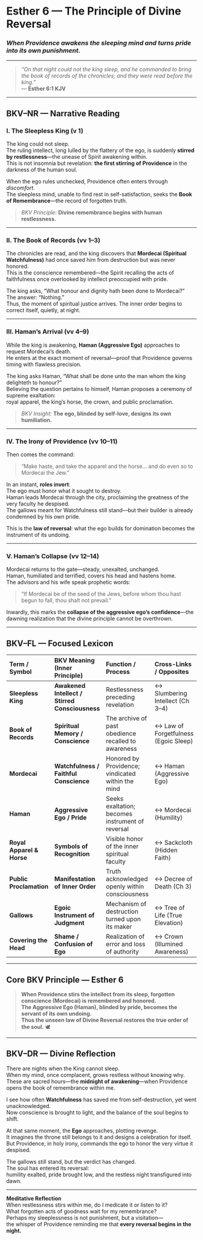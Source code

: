 # Esther 6 — The Principle of Divine Reversal  
### *When Providence awakens the sleeping mind and turns pride into its own punishment.*

---

> _“On that night could not the king sleep, and he commanded to bring the book of records of the chronicles; and they were read before the king.”_  
> — **Esther 6:1 KJV**

---

## **BKV–NR — Narrative Reading**

### **I. The Sleepless King (v 1)**
The king could not sleep.  
The ruling intellect, long lulled by the flattery of the ego, is suddenly **stirred by restlessness**—the unease of Spirit awakening within.  
This is not insomnia but revelation: **the first stirring of Providence** in the darkness of the human soul.

When the ego rules unchecked, Providence often enters through *discomfort*.  
The sleepless mind, unable to find rest in self-satisfaction, seeks the **Book of Remembrance**—the record of forgotten truth.

> *BKV Principle:* **Divine remembrance begins with human restlessness.**

---

### **II. The Book of Records (vv 1–3)**
The chronicles are read, and the king discovers that **Mordecai (Spiritual Watchfulness)** had once saved him from destruction but was never honored.  
This is the conscience remembered—the Spirit recalling the acts of faithfulness once overlooked by intellect preoccupied with pride.  

The king asks, “What honour and dignity hath been done to Mordecai?”  
The answer: “Nothing.”  
Thus, the moment of spiritual justice arrives. The inner order begins to correct itself, quietly, at night.

---

### **III. Haman’s Arrival (vv 4–9)**
While the king is awakening, **Haman (Aggressive Ego)** approaches to request Mordecai’s death.  
He enters at the exact moment of reversal—proof that Providence governs timing with flawless precision.  

The king asks Haman, “What shall be done unto the man whom the king delighteth to honour?”  
Believing the question pertains to himself, Haman proposes a ceremony of supreme exaltation:  
royal apparel, the king’s horse, the crown, and public proclamation.  

> *BKV Insight:* **The ego, blinded by self-love, designs its own humiliation.**

---

### **IV. The Irony of Providence (vv 10–11)**
Then comes the command:  
> “Make haste, and take the apparel and the horse… and do even so to Mordecai the Jew.”

In an instant, **roles invert**:  
The ego must honor what it sought to destroy.  
Haman leads Mordecai through the city, proclaiming the greatness of the very faculty he despised.  
The gallows meant for Watchfulness still stand—but their builder is already condemned by his own pride.

This is the **law of reversal**: what the ego builds for domination becomes the instrument of its undoing.

---

### **V. Haman’s Collapse (vv 12–14)**
Mordecai returns to the gate—steady, unexalted, unchanged.  
Haman, humiliated and terrified, covers his head and hastens home.  
The advisors and his wife speak prophetic words:  
> “If Mordecai be of the seed of the Jews, before whom thou hast begun to fall, thou shalt not prevail.”

Inwardly, this marks the **collapse of the aggressive ego’s confidence**—the dawning realization that the divine principle cannot be overthrown.

---

## **BKV–FL — Focused Lexicon**

| Term / Symbol | BKV Meaning (Inner Principle) | Function / Process | Cross-Links / Opposites |
|:---|:---|:---|:---|
| **Sleepless King** | **Awakened Intellect / Stirred Consciousness** | Restlessness preceding revelation | ↔ Slumbering Intellect (Ch 3–4) |
| **Book of Records** | **Spiritual Memory / Conscience** | The archive of past obedience recalled to awareness | ↔ Law of Forgetfulness (Egoic Sleep) |
| **Mordecai** | **Watchfulness / Faithful Conscience** | Honored by Providence; vindicated within the mind | ↔ Haman (Aggressive Ego) |
| **Haman** | **Aggressive Ego / Pride** | Seeks exaltation; becomes instrument of reversal | ↔ Mordecai (Humility) |
| **Royal Apparel & Horse** | **Symbols of Recognition** | Visible honor of the inner spiritual faculty | ↔ Sackcloth (Hidden Faith) |
| **Public Proclamation** | **Manifestation of Inner Order** | Truth acknowledged openly within consciousness | ↔ Decree of Death (Ch 3) |
| **Gallows** | **Egoic Instrument of Judgment** | Mechanism of destruction turned upon its maker | ↔ Tree of Life (True Elevation) |
| **Covering the Head** | **Shame / Confusion of Ego** | Realization of error and loss of authority | ↔ Crown (Illumined Awareness) |

---

## **Core BKV Principle — Esther 6**

> **When Providence stirs the intellect from its sleep, forgotten conscience (Mordecai) is remembered and honored.  
> The Aggressive Ego (Haman), blinded by pride, becomes the servant of its own undoing.  
> Thus the unseen law of Divine Reversal restores the true order of the soul.** 🕊️

---

## **BKV–DR — Divine Reflection**

There are nights when the King cannot sleep.  
When my mind, once complacent, grows restless without knowing why.  
These are sacred hours—the **midnight of awakening**—when Providence opens the book of remembrance within me.  

I see how often **Watchfulness** has saved me from self-destruction, yet went unacknowledged.  
Now conscience is brought to light, and the balance of the soul begins to shift.

At that same moment, the **Ego** approaches, plotting revenge.  
It imagines the throne still belongs to it and designs a celebration for itself.  
But Providence, in holy irony, commands the ego to honor the very virtue it despised.

The gallows still stand, but the verdict has changed.  
The soul has entered its reversal:  
humility exalted, pride brought low, and the restless night transfigured into dawn.

---

**Meditative Reflection**  
When restlessness stirs within me, do I medicate it or listen to it?  
What forgotten acts of goodness wait for my remembrance?  
Perhaps my sleeplessness is not punishment, but a visitation—  
the whisper of Providence reminding me that **every reversal begins in the night.**



